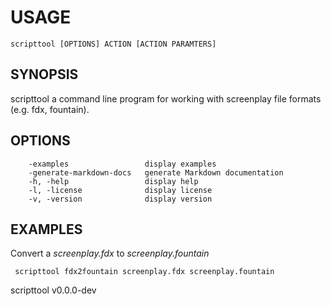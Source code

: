 
# USAGE

	scripttool [OPTIONS] ACTION [ACTION PARAMTERS]

## SYNOPSIS


scripttool a command line program for working with screenplay file formats
(e.g. fdx, fountain).


## OPTIONS

```
    -examples                 display examples
    -generate-markdown-docs   generate Markdown documentation
    -h, -help                 display help
    -l, -license              display license
    -v, -version              display version
```


## EXAMPLES


Convert a *screenplay.fdx* to *screenplay.fountain*

     scripttool fdx2fountain screenplay.fdx screenplay.fountain


scripttool v0.0.0-dev
